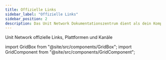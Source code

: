 ```yaml
---
title: Offizielle Links
sidebar_label: "Offizielle Links"
sidebar_position: 2
description: Das Unit Network Dokumentationszentrum dient als dein Kompass in diesem dynamischen Bereich und bietet einen umfassenden Leitfaden, um deine Reise zu beginnen.
---
```


Unit Network offizielle Links, Plattformen und Kanäle

import GridBox from "@site/src/components/GridBox";
import GridComponent from "@site/src/components/GridComponent";

<GridComponent>
  <GridBox title={"Anwendung"} link={"https://app.unit.network/"} />
  <GridBox title={"Dokumentationszentrum"} link={"https://docs.unit.network/"} />
  <GridBox title={"Twitter"} link={"https://twitter.com/theunitnetwork"} />
  <GridBox title={"Discord"} link={"https://discord.com/invite/unitnetwork"} />
  <GridBox title={"LinkedIn"} link={"https://www.linkedin.com/company/theunitnetwork/"} />
  <GridBox title={"YouTube"} link={"https://www.youtube.com/c/UnitGlobal"} />
  <GridBox title={"Instagram"} link={"https://www.instagram.com/unit.network/"} />
  <GridBox title={"Artikel"} link={"https://unitnetwork.medium.com/"} />
  <GridBox title={"Facebook"} link={"https://www.facebook.com/theunitnetwork"} />
</GridComponent>
